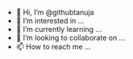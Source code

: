 - 👋 Hi, I’m @githubtanuja
- 👀 I’m interested in ...
- 🌱 I’m currently learning ...
- 💞️ I’m looking to collaborate on ...
- 📫 How to reach me ...

<!---
githubtanuja/githubtanuja is a ✨ special ✨ repository because its `README.md` (this file) appears on your GitHub profile.
You can click the Preview link to take a look at your changes.
--->
